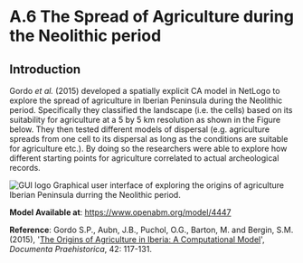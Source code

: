 # A.6 The Spread of Agriculture during the Neolithic period




## Introduction

Gordo *et al.* (2015) developed a spatially explicit CA model in NetLogo to explore the spread of agriculture in Iberian Peninsula during the Neolithic period. Specifically they classified the landscape (i.e. the cells) based on its suitability for agriculture at a 5 by 5 km resolution as shown in the Figure below. They then tested different models of dispersal (e.g. agriculture spreads from one cell to its dispersal as long as the conditions are suitable for agriculture etc.). By doing so the researchers were able to explore how different starting points for agriculture correlated to actual archeological records.

![GUI logo](https://github.com/abmgis/abmgis/blob/master/AppendixA/Neolithic/FigureA6.png)
Graphical user interface of exploring the origins of agriculture Iberian Peninsula durring the Neolithic period.


**Model Available at**: <https://www.openabm.org/model/4447>**Reference**:
Gordo S.P., Aubn, J.B., Puchol, O.G., Barton, M. and Bergin, S.M. (2015), '[The Origins ofAgriculture in Iberia: A Computational Model](https://revije.ff.uni-lj.si/DocumentaPraehistorica/article/view/4949)', *Documenta Praehistorica*, 42: 117-131.